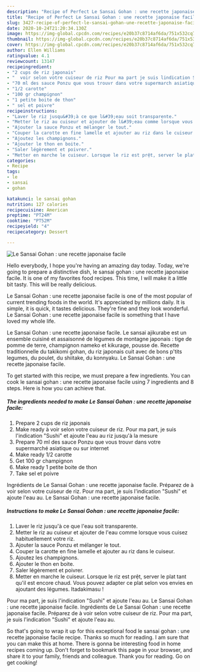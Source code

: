 ```yaml
---
description: "Recipe of Perfect Le Sansai Gohan : une recette japonaise facile"
title: "Recipe of Perfect Le Sansai Gohan : une recette japonaise facile"
slug: 3427-recipe-of-perfect-le-sansai-gohan-une-recette-japonaise-facile
date: 2020-10-24T21:20:34.130Z
image: https://img-global.cpcdn.com/recipes/e20b37c8714af6da/751x532cq70/le-sansai-gohan-une-recette-japonaise-facile-photo-principale-de-la-recette.jpg
thumbnail: https://img-global.cpcdn.com/recipes/e20b37c8714af6da/751x532cq70/le-sansai-gohan-une-recette-japonaise-facile-photo-principale-de-la-recette.jpg
cover: https://img-global.cpcdn.com/recipes/e20b37c8714af6da/751x532cq70/le-sansai-gohan-une-recette-japonaise-facile-photo-principale-de-la-recette.jpg
author: Ellen Williams
ratingvalue: 4.1
reviewcount: 13147
recipeingredient:
- "2 cups de riz japonais"
- "  voir selon votre cuiseur de riz Pour ma part je suis lindication Sushi et ajoute leau au riz jusqu la mesure"
- "70 ml des sauce Ponzu que vous trouvr dans votre supermarch asiatique ou sur internet"
- "1/2 carotte"
- "100 gr champignon"
- "1 petite boite de thon"
- " sel et poivre"
recipeinstructions:
- "Laver le riz jusqu&#39;à ce que l&#39;eau soit transparente."
- "Metter le riz au cuiseur et ajouter de l&#39;eau comme lorsque vous cuisez habituellement votre riz."
- "Ajouter la sauce Ponzu et mélanger le tout."
- "Couper la carotte en fine lamelle et ajouter au riz dans le cuiseur."
- "Ajoutez les champignons."
- "Ajouter le thon en boite."
- "Saler légèrement et poivrer."
- "Metter en marche le cuiseur. Lorsque le riz est prệt, server le plat tant qu&#39;il est encore chaud. Vous pouvez adapter ce plat selon vos envies en ajoutant des légumes. Itadakimasu !"
categories:
- Recipe
tags:
- le
- sansai
- gohan

katakunci: le sansai gohan 
nutrition: 127 calories
recipecuisine: American
preptime: "PT24M"
cooktime: "PT52M"
recipeyield: "4"
recipecategory: Dessert

---
```



![Le Sansai Gohan : une recette japonaise facile](https://img-global.cpcdn.com/recipes/e20b37c8714af6da/751x532cq70/le-sansai-gohan-une-recette-japonaise-facile-photo-principale-de-la-recette.jpg)

Hello everybody, I hope you're having an amazing day today. Today, we're going to prepare a distinctive dish, le sansai gohan : une recette japonaise facile. It is one of my favorites food recipes. This time, I will make it a little bit tasty. This will be really delicious.

Le Sansai Gohan : une recette japonaise facile is one of the most popular of current trending foods in the world. It's appreciated by millions daily. It is simple, it is quick, it tastes delicious. They're fine and they look wonderful. Le Sansai Gohan : une recette japonaise facile is something that I have loved my whole life.

Le Sansai Gohan : une recette japonaise facile. Le sansai ajikurabe est un ensemble cuisiné et assaisonné de légumes de montagne japonais : tige de pomme de terre, champignon nameko et kikurage, pousse de. Recette traditionnelle du takikomi gohan, du riz japonais cuit avec de bons p&#39;tits legumes, du poulet, du shiitake, du konnyaku. Le Sansai Gohan : une recette japonaise facile.


To get started with this recipe, we must prepare a few ingredients. You can cook le sansai gohan : une recette japonaise facile using 7 ingredients and 8 steps. Here is how you can achieve that.

<!--inarticleads1-->

##### The ingredients needed to make Le Sansai Gohan : une recette japonaise facile:

1. Prepare 2 cups de riz japonais
1. Make ready  à voir selon votre cuiseur de riz. Pour ma part, je suis l&#39;indication &#34;Sushi&#34; et ajoute l&#39;eau au riz jusqu&#39;à la mesure
1. Prepare 70 ml des sauce Ponzu que vous trouvr dans votre supermarché asiatique ou sur internet
1. Make ready 1/2 carotte
1. Get 100 gr champignon
1. Make ready 1 petite boite de thon
1. Take  sel et poivre


Ingrédients de Le Sansai Gohan : une recette japonaise facile. Préparez de à voir selon votre cuiseur de riz. Pour ma part, je suis l&#39;indication &#34;Sushi&#34; et ajoute l&#39;eau au. Le Sansai Gohan : une recette japonaise facile. 

<!--inarticleads2-->

##### Instructions to make Le Sansai Gohan : une recette japonaise facile:

1. Laver le riz jusqu&#39;à ce que l&#39;eau soit transparente.
1. Metter le riz au cuiseur et ajouter de l&#39;eau comme lorsque vous cuisez habituellement votre riz.
1. Ajouter la sauce Ponzu et mélanger le tout.
1. Couper la carotte en fine lamelle et ajouter au riz dans le cuiseur.
1. Ajoutez les champignons.
1. Ajouter le thon en boite.
1. Saler légèrement et poivrer.
1. Metter en marche le cuiseur. Lorsque le riz est prệt, server le plat tant qu&#39;il est encore chaud. Vous pouvez adapter ce plat selon vos envies en ajoutant des légumes. Itadakimasu !


Pour ma part, je suis l&#39;indication &#34;Sushi&#34; et ajoute l&#39;eau au. Le Sansai Gohan : une recette japonaise facile. Ingrédients de Le Sansai Gohan : une recette japonaise facile. Préparez de à voir selon votre cuiseur de riz. Pour ma part, je suis l&#39;indication &#34;Sushi&#34; et ajoute l&#39;eau au. 

So that's going to wrap it up for this exceptional food le sansai gohan : une recette japonaise facile recipe. Thanks so much for reading. I am sure that you can make this at home. There is gonna be interesting food in home recipes coming up. Don't forget to bookmark this page in your browser, and share it to your family, friends and colleague. Thank you for reading. Go on get cooking!
